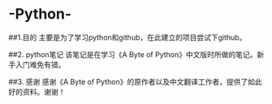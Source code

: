 # -Python-
##1.目的
主要是为了学习python和github，在此建立的项目尝试下github。

##2. python笔记
该笔记是在学习《A Byte of Python》中文版时所做的笔记。新手入门难免有错。

##3. 感谢
感谢《A Byte of Python》的原作者以及中文翻译工作者，提供了如此好的资料。谢谢！
